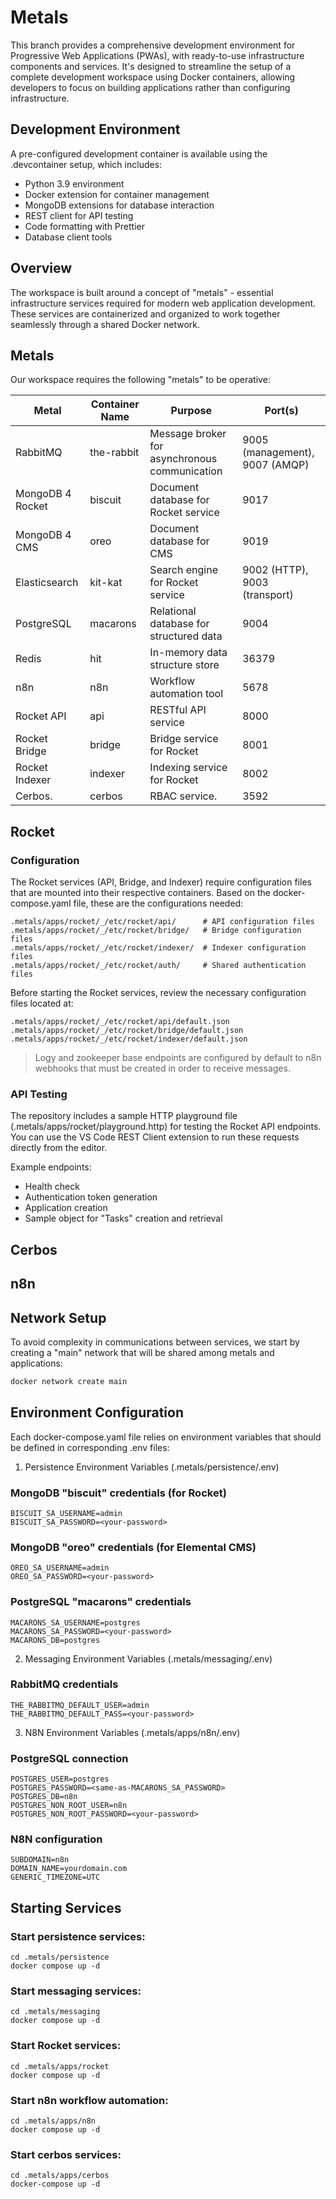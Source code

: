 # Metals

This branch provides a comprehensive development environment for Progressive Web Applications (PWAs), with ready-to-use infrastructure components and services. It's designed to streamline the setup of a complete development workspace using Docker containers, allowing developers to focus on building applications rather than configuring infrastructure.

## Development Environment

A pre-configured development container is available using the .devcontainer setup, which includes:

- Python 3.9 environment
- Docker extension for container management
- MongoDB extensions for database interaction
- REST client for API testing
- Code formatting with Prettier
- Database client tools

## Overview

The workspace is built around a concept of "metals" - essential infrastructure services required for modern web application development. These services are containerized and organized to work together seamlessly through a shared Docker network.

## Metals

Our workspace requires the following "metals" to be operative:

| Metal           | Container Name | Purpose                                  | Port(s)                             |
|-----------------|----------------|------------------------------------------|-------------------------------------|
| RabbitMQ        | the-rabbit     | Message broker for asynchronous communication | 9005 (management), 9007 (AMQP) |
| MongoDB 4 Rocket| biscuit        | Document database for Rocket service     | 9017                                |
| MongoDB 4 CMS   | oreo           | Document database for CMS                | 9019                                |
| Elasticsearch   | kit-kat        | Search engine for Rocket service         | 9002 (HTTP), 9003 (transport)       |
| PostgreSQL      | macarons       | Relational database for structured data  | 9004                                |
| Redis           | hit            | In-memory data structure store           | 36379                               |
| n8n             | n8n            | Workflow automation tool                 | 5678                                |
| Rocket API      | api            | RESTful API service                      | 8000                                |
| Rocket Bridge   | bridge         | Bridge service for Rocket                | 8001                                |
| Rocket Indexer  | indexer        | Indexing service for Rocket              | 8002                                |
| Cerbos.         | cerbos         | RBAC service.                            | 3592                                |

## Rocket

### Configuration

The Rocket services (API, Bridge, and Indexer) require configuration files that are mounted into their respective containers. Based on the docker-compose.yaml file, these are the configurations needed:

```
.metals/apps/rocket/_/etc/rocket/api/      # API configuration files
.metals/apps/rocket/_/etc/rocket/bridge/   # Bridge configuration files
.metals/apps/rocket/_/etc/rocket/indexer/  # Indexer configuration files
.metals/apps/rocket/_/etc/rocket/auth/     # Shared authentication files
```

Before starting the Rocket services, review the necessary configuration files located at:

```
.metals/apps/rocket/_/etc/rocket/api/default.json
.metals/apps/rocket/_/etc/rocket/bridge/default.json
.metals/apps/rocket/_/etc/rocket/indexer/default.json
```

> Logy and zookeeper base endpoints are configured by default to n8n webhooks that must be created in order to receive messages.

### API Testing

The repository includes a sample HTTP playground file (.metals/apps/rocket/playground.http) for testing the Rocket API endpoints. You can use the VS Code REST Client extension to run these requests directly from the editor.

Example endpoints:

- Health check
- Authentication token generation
- Application creation
- Sample object for "Tasks" creation and retrieval

## Cerbos

## n8n



## Network Setup

To avoid complexity in communications between services, we start by creating a "main" network that will be shared among metals and applications:

```bash
docker network create main
```

## Environment Configuration

Each docker-compose.yaml file relies on environment variables that should be defined in corresponding .env files:

1. Persistence Environment Variables (.metals/persistence/.env)

### MongoDB "biscuit" credentials (for Rocket)

```
BISCUIT_SA_USERNAME=admin
BISCUIT_SA_PASSWORD=<your-password>
```

### MongoDB "oreo" credentials (for Elemental CMS)

```
OREO_SA_USERNAME=admin
OREO_SA_PASSWORD=<your-password>
```

### PostgreSQL "macarons" credentials

```
MACARONS_SA_USERNAME=postgres
MACARONS_SA_PASSWORD=<your-password>
MACARONS_DB=postgres
```

2. Messaging Environment Variables (.metals/messaging/.env)

### RabbitMQ credentials

```
THE_RABBITMQ_DEFAULT_USER=admin
THE_RABBITMQ_DEFAULT_PASS=<your-password>
```

3. N8N Environment Variables (.metals/apps/n8n/.env)

### PostgreSQL connection

```
POSTGRES_USER=postgres
POSTGRES_PASSWORD=<same-as-MACARONS_SA_PASSWORD>
POSTGRES_DB=n8n
POSTGRES_NON_ROOT_USER=n8n
POSTGRES_NON_ROOT_PASSWORD=<your-password>
```

### N8N configuration

```
SUBDOMAIN=n8n
DOMAIN_NAME=yourdomain.com
GENERIC_TIMEZONE=UTC
```

## Starting Services

### Start persistence services:

```
cd .metals/persistence
docker compose up -d
```

### Start messaging services:

```
cd .metals/messaging
docker compose up -d
```

### Start Rocket services:

```
cd .metals/apps/rocket
docker compose up -d
```

### Start n8n workflow automation:

```
cd .metals/apps/n8n
docker compose up -d
```

### Start cerbos services:

```
cd .metals/apps/cerbos
docker-compose up -d
```

